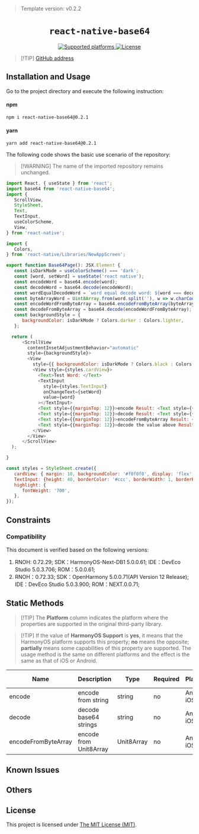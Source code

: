 > Template version: v0.2.2

<p align="center">
  <h1 align="center"> <code>react-native-base64</code> </h1>
</p>
<p align="center">
    <a href="https://github.com/eranbo/react-native-base64">
        <img src="https://img.shields.io/badge/platforms-android%20|%20ios%20|%20harmony%20-lightgrey.svg" alt="Supported platforms" />
    </a>
    <a href="https://github.com/eranbo/react-native-base64/blob/master/LICENSE">
        <img src="https://img.shields.io/badge/license-MIT-green.svg" alt="License" />
    </a>
</p>

> [!TIP] [GitHub address](https://github.com/eranbo/react-native-base64)

## Installation and Usage

Go to the project directory and execute the following instruction:

<!-- tabs:start -->

#### **npm**

```bash
npm i react-native-base64@0.2.1
```

#### **yarn**

```bash
yarn add react-native-base64@0.2.1
```

<!-- tabs:end -->

The following code shows the basic use scenario of the repository:

> [!WARNING] The name of the imported repository remains unchanged.

```js
import React, { useState } from 'react';
import base64 from 'react-native-base64';
import {
   ScrollView,
   StyleSheet,
   Text,
   TextInput,
   useColorScheme,
   View,
} from 'react-native';

import {
   Colors,
} from 'react-native/Libraries/NewAppScreen';

export function Base64Page(): JSX.Element {
   const isDarkMode = useColorScheme() === 'dark';
   const [word, setWord] = useState('react native');
   const encodeWord = base64.encode(word);
   const decodeWord = base64.decode(encodeWord);
   const wordEqualDecodeWord = `word equal decode word: ${word === decodeWord}`;
   const byteArrayWord = Uint8Array.from(word.split(''), w => w.charCodeAt(0));
   const encodeWordFromByteArray = base64.encodeFromByteArray(byteArrayWord);
   const decodeFromByteArray = base64.decode(encodeWordFromByteArray);
   const backgroundStyle = {
      backgroundColor: isDarkMode ? Colors.darker : Colors.lighter,
   };

  return (
      <ScrollView
        contentInsetAdjustmentBehavior="automatic"
        style={backgroundStyle}>
        <View
          style={{ backgroundColor: isDarkMode ? Colors.black : Colors.white, }}>
          <View style={styles.cardView}>
            <Text>Test Word: </Text>
            <TextInput
              style={styles.TextInput}
              onChangeText={setWord}
              value={word}
            ></TextInput>
            <Text style={{marginTop: 12}}>encode Result: <Text style={{color: 'orange'}}>{encodeWord}</Text></Text>
            <Text style={{marginTop: 12}}>decode Result: <Text style={{color: 'orange'}}>{decodeWord}</Text></Text>
            <Text style={{marginTop: 12}}>encodeFromByteArray Result: <Text style={{color: 'orange'}}>{encodeWordFromByteArray}</Text></Text>
            <Text style={{marginTop: 12}}>decode the value above Result: <Text style={{color: 'orange'}}>{decodeFromByteArray}</Text></Text>
          </View>
        </View>
      </ScrollView>
  );

}

const styles = StyleSheet.create({
   cardView: { margin: 10, backgroundColor: '#f0f0f0', display: 'flex', padding: 10, borderRadius: 8 },
   TextInput: {height: 40, borderColor: '#ccc', borderWidth: 1, borderRadius: 4, width: '90%'},
   highlight: {
      fontWeight: '700',
   },
});

```

## Constraints

### Compatibility

This document is verified based on the following versions:

1. RNOH: 0.72.29; SDK：HarmonyOS-Next-DB1 5.0.0.61; IDE：DevEco Studio 5.0.3.706; ROM：5.0.0.61;
2. RNOH：0.72.33; SDK：OpenHarmony 5.0.0.71(API Version 12 Release); IDE：DevEco Studio 5.0.3.900; ROM：NEXT.0.0.71;

## Static Methods

> [!TIP] The **Platform** column indicates the platform where the properties are supported in the original third-party library.

> [!TIP] If the value of **HarmonyOS Support** is **yes**, it means that the HarmonyOS platform supports this property; **no** means the opposite; **partially** means some capabilities of this property are supported. The usage method is the same on different platforms and the effect is the same as that of iOS or Android.

| Name | Description | Type | Required | Platform    | HarmonyOS Support  |
| ---- | ----------- | ---- | -------- |-------------| ------------------ |
| encode  | encode from string  | string  | no | Android iOS | yes |
| decode  | decode base64 strings   | string  | no | Android iOS | yes |
| encodeFromByteArray  | encode from Unit8Array  | Unit8Array  | no | Android iOS | yes |

## Known Issues

## Others

## License

This project is licensed under [The MIT License (MIT)](https://github.com/eranbo/react-native-base64/blob/master/LICENSE).
